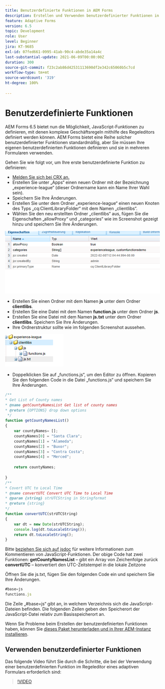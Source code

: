 ```yaml
---
title: Benutzerdefinierte Funktionen in AEM Forms
description: Erstellen und Verwenden benutzerdefinierter Funktionen in einem adaptiven Formular
feature: Adaptive Forms
version: 6.5
topic: Development
role: User
level: Beginner
jira: KT-9685
exl-id: 07fed661-0995-41ab-90c4-abde35a14a4c
last-substantial-update: 2021-06-09T00:00:00Z
duration: 300
source-git-commit: f23c2ab86d42531113690df2e342c65060b5c7cd
workflow-type: tm+mt
source-wordcount: '319'
ht-degree: 100%

---
```


# Benutzerdefinierte Funktionen

AEM Forms 6.5 bietet nun die Möglichkeit, JavaScript-Funktionen zu definieren, mit denen komplexe Geschäftsregeln mithilfe des Regeleditors definiert werden können.
AEM Forms bietet eine Reihe solcher benutzerdefinierter Funktionen standardmäßig, aber Sie müssen Ihre eigenen benutzerdefinierten Funktionen definieren und sie in mehreren Formularen verwenden.

Gehen Sie wie folgt vor, um Ihre erste benutzerdefinierte Funktion zu definieren:
* [Melden Sie sich bei CRX an.](http://localhost:4502/crx/de/index.jsp#/apps/experience-league/clientlibs)
* Erstellen Sie unter „Apps“ einen neuen Ordner mit der Bezeichnung „experience-league“ (dieser Ordnername kann ein Name Ihrer Wahl sein).
* Speichern Sie Ihre Änderungen.
* Erstellen Sie unter dem Ordner „experience-league“ einen neuen Knoten des Typs „cq:ClientLibraryFolder“ mit dem Namen „clientlibs“.
* Wählen Sie den neu erstellten Ordner „clientlibs“ aus, fügen Sie die Eigenschaften „allowProxy“ und „categories“ wie im Screenshot gezeigt hinzu und speichern Sie Ihre Änderungen.

![client-lib](assets/custom-functions.png)
* Erstellen Sie einen Ordner mit dem Namen **js** unter dem Ordner **clientlibs**.
* Erstellen Sie eine Datei mit dem Namen **function.js** unter dem Ordner **js**.
* Erstellen Sie eine Datei mit dem Namen **js.txt** unter dem Ordner **clientlibs**. Speichern Sie Ihre Änderungen.
* Ihre Ordnerstruktur sollte wie im folgenden Screenshot aussehen.

![Regeleditor](assets/folder-structure.png)

* Doppelklicken Sie auf „functions.js“, um den Editor zu öffnen.
Kopieren Sie den folgenden Code in die Datei „functions.js“ und speichern Sie Ihre Änderungen.

```javascript
/**
* Get List of County names
* @name getCountyNamesList Get list of county names
* @return {OPTIONS} drop down options 
 */
function getCountyNamesList()
{
    var countyNames= [];
    countyNames[0] = "Santa Clara";
    countyNames[1] = "Alameda";
    countyNames[2] = "Buxor";
    countyNames[3] = "Contra Costa";
    countyNames[4] = "Merced";

    return countyNames;

}
/**
* Covert UTC to Local Time
* @name convertUTC Convert UTC Time to Local Time
* @param {string} strUTCString in Stringformat
* @return {string}
*/
function convertUTC(strUTCString)
{
    var dt = new Date(strUTCString);
    console.log(dt.toLocaleString());
    return dt.toLocaleString();
}
```

Bitte [beziehen Sie sich auf jsdoc](https://jsdoc.app/index.html) für weitere Informationen zum Kommentieren von JavaScript-Funktionen.
Der obige Code hat zwei Funktionen:
**getCountyNamesList** – gibt ein Array von Zeichenfolge zurück
**convertUTC** – konvertiert den UTC-Zeitstempel in die lokale Zeitzone

Öffnen Sie die js.txt, fügen Sie den folgenden Code ein und speichern Sie Ihre Änderungen.

```javascript
#base=js
functions.js
```

Die Zeile „#base=js“ gibt an, in welchem Verzeichnis sich die JavaScript-Dateien befinden.
Die folgenden Zeilen geben den Speicherort der JavaScript-Datei relativ zum Basisspeicherort an.

Wenn Sie Probleme beim Erstellen der benutzerdefinierten Funktionen haben, können Sie [dieses Paket herunterladen und in Ihrer AEM-Instanz installieren](assets/custom-functions.zip).

## Verwenden benutzerdefinierter Funktionen

Das folgende Video führt Sie durch die Schritte, die bei der Verwendung einer benutzerdefinierten Funktion im Regeleditor eines adaptiven Formulars erforderlich sind:
>[!VIDEO](https://video.tv.adobe.com/v/340305?quality=12&learn=on)

